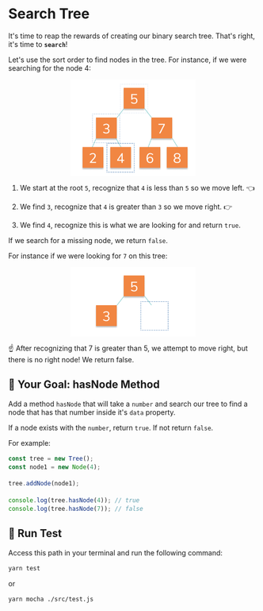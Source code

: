 # Search Tree

It's time to reap the rewards of creating our binary search tree. That's right, it's time to **`search`**!

Let's use the sort order to find nodes in the tree. For instance, if we were searching for the node 4:

<img style="display: block; margin-left: auto; margin-right: auto;width: 50%;" src="../../img/searchNode1.png">

1. We start at the root `5`, recognize that `4` is less than `5` so we move left. 👈

2. We find `3`, recognize that `4` is greater than `3` so we move right. 👉

3. We find `4`, recognize this is what we are looking for and return `true`.

If we search for a missing node, we return `false`.

For instance if we were looking for `7` on this tree:

<img style="display: block; margin-left: auto; margin-right: auto;width: 50%;" src="../../img/searchNode2.png">

☝️ After recognizing that 7 is greater than 5, we attempt to move right, but there is no right node! We return false.

## 🏁 Your Goal: hasNode Method

Add a method `hasNode` that will take a `number` and search our tree to find a node that has that number inside it's `data` property.

If a node exists with the `number`, return `true`. If not return `false`.

For example:

```js
const tree = new Tree();
const node1 = new Node(4);

tree.addNode(node1);

console.log(tree.hasNode(4)); // true
console.log(tree.hasNode(7)); // false
```

## 🧪 Run Test

Access this path in your terminal and run the following command:

```bash
yarn test
```

or 

```bash
yarn mocha ./src/test.js
```
